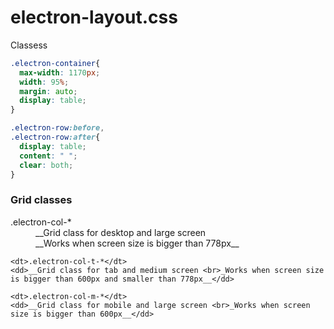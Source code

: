 # electron-layout.css


Classess

```css
.electron-container{
  max-width: 1170px;
  width: 95%;
  margin: auto;
  display: table;
}
```

```css
.electron-row:before,
.electron-row:after{
  display: table;
  content: " ";
  clear: both;
}
```

### Grid classes

<dl>
    <dt>.electron-col-*</dt>
    <dd>__Grid class for desktop and large screen <br>__Works when screen size is bigger than 778px__</dd>

    <dt>.electron-col-t-*</dt>
    <dd>__Grid class for tab and medium screen <br>_Works when screen size is bigger than 600px and smaller than 778px__</dd>

    <dt>.electron-col-m-*</dt>
    <dd>__Grid class for mobile and large screen <br>_Works when screen size is bigger than 600px__</dd>
</dl>
